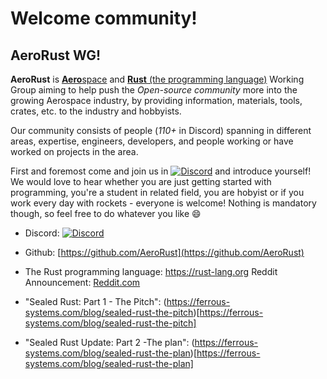 # Welcome community!

## AeroRust WG!

**AeroRust** is [**Aero**space](en.wikipedia.org/wiki/Aerospace) and [**Rust** (the programming language)](https://rust-lang.org) Working Group aiming to help push the _Open-source community_ more into the growing Aerospace industry, by providing information, materials, tools, crates, etc. to the industry and hobbyists.

Our community consists of people (_110+_ in Discord) spanning in different areas, expertise, engineers, developers, and people working or have worked on projects in the area.

First and foremost come and join us in [![Discord](https://img.shields.io/discord/662244134316408833?label=Discord&style=flat-square)](https://discord.gg/RXNsMXc) and introduce yourself! We would love to hear whether you are just getting started with programming, you're a student in related field, you are hobyist or if you work every day with rockets - everyone is welcome!
Nothing is mandatory though, so feel free to do whatever you like 😄

* Discord: [![Discord](https://img.shields.io/discord/662244134316408833?label=Discord&style=flat-square)](https://discord.gg/RXNsMXc)

* Github: [https://github.com/AeroRust](https://github.com/AeroRust)

* The Rust programming language: https://rust-lang.org
Reddit Announcement: [Reddit.com](https://www.reddit.com/r/rust/comments/ejdv7w/announcing_aerorust_the_unofficial_working_group/)

* "Sealed Rust: Part 1 - The Pitch": (https://ferrous-systems.com/blog/sealed-rust-the-pitch)[https://ferrous-systems.com/blog/sealed-rust-the-pitch]

* "Sealed Rust Update: Part 2 -The plan": (https://ferrous-systems.com/blog/sealed-rust-the-plan)[https://ferrous-systems.com/blog/sealed-rust-the-plan]

